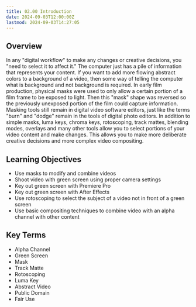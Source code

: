 ```yaml
---
title: 02.00 Introduction
date: 2024-09-03T12:00:00Z
lastmod: 2024-09-03T14:27:05
---
```


## Overview

In any "digital workflow" to make any changes or creative decisions, you "need to select it to affect it." The computer just has a pile of information that represents your content. If you want to add more flowing abstract colors to a background of a video, then some way of telling the computer what is background and not background is required. In early film production, physical masks were used to only allow a certain portion of a film frame to be exposed to light. Then this "mask" shape was reversed so the previously unexposed portion of the film could capture information. Masking tools still remain in digital video software editors, just like the terms "burn" and "dodge" remain in the tools of digital photo editors. In addition to simple masks, luma keys, chroma keys, rotoscoping, track mattes, blending modes, overlays and many other tools allow you to select portions of your video content and make changes. This allows you to make more deliberate creative decisions and more complex video compositing.

## Learning Objectives

- Use masks to modify and combine videos
- Shoot video with green screen using proper camera settings
- Key out green screen with Premiere Pro
- Key out green screen with After Effects
- Use rotoscoping to select the subject of a video not in front of a green screen
- Use basic compositing techniques to combine video with an alpha channel with other content

## Key Terms

- Alpha Channel
- Green Screen
- Mask
- Track Matte
- Rotoscoping
- Luma Key
- Abstract Video
- Public Domain
- Fair Use
